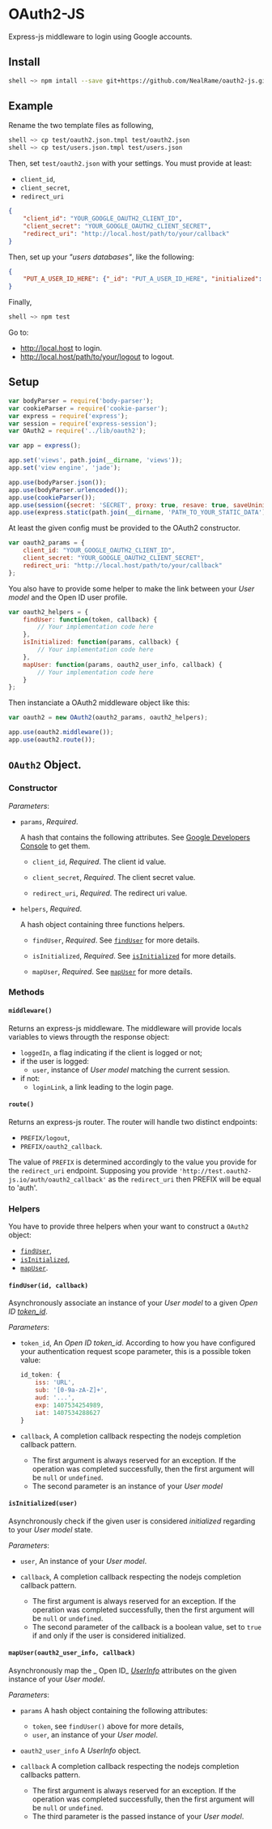 OAuth2-JS
=========

Express-js middleware to login using Google accounts.


## Install

```sh
shell ~> npm intall --save git+https://github.com/NealRame/oauth2-js.git
```


## Example

Rename the two template files as following,

```sh
shell ~> cp test/oauth2.json.tmpl test/oauth2.json
shell ~> cp test/users.json.tmpl test/users.json
```

Then, set `test/oauth2.json` with your settings. You must provide at least:

* `client_id`,
* `client_secret`,
* `redirect_uri`

```json
{
    "client_id": "YOUR_GOOGLE_OAUTH2_CLIENT_ID",
    "client_secret": "YOUR_GOOGLE_OAUTH2_CLIENT_SECRET",
    "redirect_uri": "http://local.host/path/to/your/callback"
}
```

Then, set up your _"users databases"_, like the following:

```json
{
    "PUT_A_USER_ID_HERE": {"_id": "PUT_A_USER_ID_HERE", "initialized": false},
}
```

Finally,

```sh
shell ~> npm test
```

Go to:

* http://local.host to login.
* http://local.host/path/to/your/logout to logout.


## Setup

```javascript
var bodyParser = require('body-parser');
var cookieParser = require('cookie-parser');
var express = require('express');
var session = require('express-session');
var OAuth2 = require('../lib/oauth2');

var app = express();

app.set('views', path.join(__dirname, 'views'));
app.set('view engine', 'jade');

app.use(bodyParser.json());
app.use(bodyParser.urlencoded());
app.use(cookieParser());
app.use(session({secret: 'SECRET', proxy: true, resave: true, saveUninitialized: true}));
app.use(express.static(path.join(__dirname, 'PATH_TO_YOUR_STATIC_DATA')));
```

At least the given config must be provided to the OAuth2 constructor.

```javascript
var oauth2_params = {
    client_id: "YOUR_GOOGLE_OAUTH2_CLIENT_ID",
    client_secret: "YOUR_GOOGLE_OAUTH2_CLIENT_SECRET",
    redirect_uri: "http://local.host/path/to/your/callback"
};
```

You also have to provide some helper to make the link between your _User_
_model_ and the Open ID user profile.

```javascript
var oauth2_helpers = {
    findUser: function(token, callback) {
        // Your implementation code here
    },
    isInitialized: function(params, callback) {
        // Your implementation code here
    },
    mapUser: function(params, oauth2_user_info, callback) {
        // Your implementation code here
    }
};
```

Then instanciate a OAuth2 middleware object like this:

```javascript
var oauth2 = new OAuth2(oauth2_params, oauth2_helpers);

app.use(oauth2.middleware());
app.use(oauth2.route());
```


## `OAuth2` Object.

### Constructor

_Parameters_:

* `params`, _Required_.

  A hash that contains the following attributes.
  See [Google Developers Console](https://console.developers.google.com/)
  to get them.

  - `client_id`, _Required_.
    The client id value.

  - `client_secret`, _Required_.
    The client secret value.

  - `redirect_uri`, _Required_.
    The redirect uri value.

* `helpers`, _Required_.

  A hash object containing three functions helpers.

  - `findUser`, _Required_.
    See [`findUser`](#finduserid-callback) for more details.

  - `isInitialized`, _Required_.
    See [`isInitialized`](#isinitializeduser) for more details.

  - `mapUser`, _Required_.
    See [`mapUser`](#mapuseroauth2_user_info-callback)
    for more details.


### Methods

#### `middleware()`
Returns an express-js middleware. The middleware will provide locals
variables to views througth the response object:
* `loggedIn`, a flag indicating if the client is logged or not;
* if the user is logged:
  - `user`, instance of _User_ _model_ matching the current session.
* if not:
  - `loginLink`, a link leading to the login page.

#### `route()`
Returns an express-js router. The router will handle two distinct
endpoints:

* `PREFIX/logout`,
* `PREFIX/oauth2_callback`.

The value of `PREFIX` is determined accordingly to the value you provide
for the `redirect_uri` endpoint.
Supposing you provide `'http://test.oauth2-js.io/auth/oauth2_callback'` as
the `redirect_uri` then PREFIX will be equal to 'auth'.


### Helpers

You have to provide three helpers when your want to construct a `OAuth2`
object:
* [`findUser`](#finduserid-callback),
* [`isInitialized`](#isinitializeduser),
* [`mapUser`](#mapuseroauth2_user_info-callback).

#### `findUser(id, callback)`
Asynchronously associate an instance of your _User_ _model_ to a given
_Open ID_
[_token_id_](http://openid.net/specs/openid-connect-core-1_0.html#IDToken).

_Parameters_:
* `token_id`,
  An _Open ID token_id_. According to how you have
  configured your authentication request scope parameter, this is a
  possible token value:
    ```javascript
    id_token: {
        iss: 'URL',
        sub: '[0-9a-zA-Z]+',
        aud: '...',
        exp: 1407534254989,
        iat: 1407534288627
    }
    ```

* `callback`,
  A  completion callback respecting the nodejs completion callback
  pattern.
  - The first argument is always reserved for an exception.
    If the operation was completed successfully, then the first
    argument will be `null` or `undefined`.
  - The second parameter is an instance of your _User_ _model_

#### `isInitialized(user)`
Asynchronously check if the given user is considered _initialized_
regarding to your _User_ _model_ state.

_Parameters_:
* `user`,
  An instance of your _User_ _model_.

* `callback`,
  A  completion callback respecting the nodejs completion callback
  pattern.
  - The first argument is always reserved for an exception.
    If the operation was completed successfully, then the first
    argument will be `null` or `undefined`.
  - The second parameter of the callback is a boolean value, set to
    `true` if and only if the user is considered initialized.

#### `mapUser(oauth2_user_info, callback)`
Asynchronously map the _ Open ID_
[_UserInfo_](http://openid.net/specs/openid-connect-core-1_0.html#UserInfo)
attributes on the given instance of your _User_ _model_.

_Parameters_:
* `params`
  A hash object containing the following attributes:
  - `token`, see `findUser()` above for more details,
  - `user`, an instance of your _User_ _model_.

* `oauth2_user_info`
  A _UserInfo_ object.

* `callback`
  A  completion callback respecting the nodejs completion callbacks
  pattern.
  - The first argument is always reserved for an exception.
    If the operation was completed successfully, then the first
    argument will be `null` or `undefined`.
  - The third parameter is the passed instance of your _User_ _model_.
